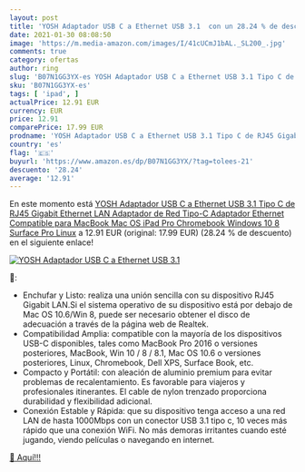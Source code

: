 ```yaml
---
layout: post
title: 'YOSH Adaptador USB C a Ethernet USB 3.1  con un 28.24 % de descuento'
date: 2021-01-30 08:08:50
image: 'https://m.media-amazon.com/images/I/41cUCmJ1bAL._SL200_.jpg'
comments: true
category: ofertas
author: ring
slug: 'B07N1GG3YX-es YOSH Adaptador USB C a Ethernet USB 3.1 Tipo C de RJ45...'
sku: 'B07N1GG3YX-es'
tags: [ 'ipad', ]
actualPrice: 12.91 EUR
currency: EUR
price: 12.91
comparePrice: 17.99 EUR
prodname: 'YOSH Adaptador USB C a Ethernet USB 3.1 Tipo C de RJ45 Gigabit Ethernet LAN Adaptador de Red Tipo-C Adaptador Ethernet Compatible para MacBook Mac OS iPad Pro Chromebook Windows 10 8 Surface Pro Linux'
country: 'es'
flag: '🇪🇸'
buyurl: 'https://www.amazon.es/dp/B07N1GG3YX/?tag=tolees-21'
descuento: '28.24'
average: '12.91'
---
```


En este momento está [YOSH Adaptador USB C a Ethernet USB 3.1 Tipo C de RJ45 Gigabit Ethernet LAN Adaptador de Red Tipo-C Adaptador Ethernet Compatible para MacBook Mac OS iPad Pro Chromebook Windows 10 8 Surface Pro Linux](https://www.amazon.es/dp/B07N1GG3YX/?tag=tolees-21) a 12.91 EUR (original: 17.99 EUR) (28.24 %  de descuento) en el siguiente enlace!

[![YOSH Adaptador USB C a Ethernet USB 3.1 ](https://m.media-amazon.com/images/I/41cUCmJ1bAL._SL200_.jpg)](https://www.amazon.es/dp/B07N1GG3YX/?tag=tolees-21)

🔎:

- Enchufar y Listo: realiza una unión sencilla con su dispositivo RJ45 Gigabit LAN.Si el sistema operativo de su dispositivo está por debajo de Mac OS 10.6/Win 8, puede ser necesario obtener el disco de adecuación a través de la página web de Realtek.
- Compatibilidad Amplia: compatible con la mayoría de los dispositivos USB-C disponibles, tales como MacBook Pro 2016 o versiones posteriores, MacBook, Win 10 / 8 / 8.1, Mac OS 10.6 o versiones posteriores, Linux, Chromebook, Dell XPS, Surface Book, etc.
- Compacto y Portátil: con aleación de aluminio premium para evitar problemas de recalentamiento. Es favorable para viajeros y profesionales itinerantes. El cable de nylon trenzado proporciona durabilidad y flexibilidad adicional.
- Conexión Estable y Rápida: que su dispositivo tenga acceso a una red LAN de hasta 1000Mbps con un conector USB 3.1 tipo c, 10 veces más rápido que una conexión WiFi. No más demoras irritantes cuando esté jugando, viendo películas o navegando en internet.

[🛒 Aquí!!!](https://www.amazon.es/dp/B07N1GG3YX/?tag=tolees-21)

